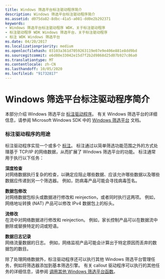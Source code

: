 ```yaml
---
title: Windows 筛选平台标注驱动程序简介
description: Windows 筛选平台标注驱动程序简介
ms.assetid: d075da82-8dbc-41a5-a081-dd0e2b292371
keywords:
- Windows 筛选平台标注驱动程序 WDK，关于标注驱动程序
- 标注驱动程序 WDK Windows 筛选平台，关于标注驱动程序
- 标注 WDK Windows 筛选平台
ms.date: 04/20/2017
ms.localizationpriority: medium
ms.openlocfilehash: 03103a361d7059263119e07e9e406e881e8dd9bd
ms.sourcegitcommit: e6d80e33042e15d7f2b2d9868d25d07b927c86a0
ms.translationtype: MT
ms.contentlocale: zh-CN
ms.lasthandoff: 10/05/2020
ms.locfileid: "91732817"
---
```

# <a name="introduction-to-windows-filtering-platform-callout-drivers"></a>Windows 筛选平台标注驱动程序简介


本部分介绍 Windows 筛选平台 [标注驱动程序](callout-driver.md)。 有关 Windows 筛选平台的详细信息，请参阅 Microsoft Windows SDK 中的 [Windows 筛选平台](/windows/win32/fwp/windows-filtering-platform-start-page) 文档。

### <a name="purpose-of-callout-drivers"></a>标注驱动程序的用途

标注驱动程序实现一个或多个 [标注](callout.md)。 标注通过以简单筛选功能范围之外的方式处理基于 TCP/IP 的网络数据，从而扩展了 Windows 筛选平台的功能。 标注通常用于执行以下任务：

<a href="" id="deep-inspection-------"></a>**深度检查**   
对网络数据执行复杂的检查，以确定应阻止哪些数据、应该允许哪些数据以及哪些数据应传递到另一个筛选器。 例如，防病毒产品可能会寻找病毒签名。

<a href="" id="packet-modification-------"></a>**数据包修改**   
对网络数据包标头或数据进行修改和 reinjection，或者同时执行这两项。 例如，网络地址转换 (NAT) 产品可以修改 IPv4 数据包上的标头。

<a href="" id="stream-modification-------"></a>**流修改**   
在流中对网络数据进行修改和 reinjection。 例如，家长控制产品可以在数据流中删除或替换特定的词或短语。

<a href="" id="data-logging-------"></a>**数据日志记录**   
网络流量数据的日志。 例如，网络监视产品可能会计算出于特定原因而丢弃的数据包的数目。

除了处理网络数据外，标注驱动程序还可以执行其他 Windows 筛选平台管理任务，例如将筛选器添加到基本筛选引擎。 有关 callout 驱动程序可以执行的其他任务的详细信息，请参阅 [调用其他 Windows 筛选平台函数](calling-other-windows-filtering-platform-functions.md)。

 

